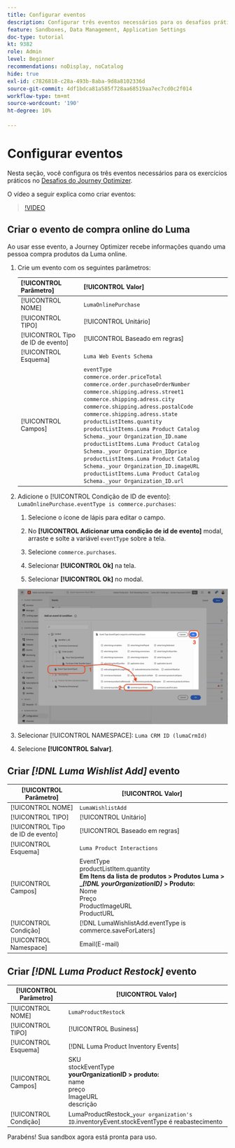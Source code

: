 ```yaml
---
title: Configurar eventos
description: Configurar três eventos necessários para os desafios práticos do Journey Optimizer
feature: Sandboxes, Data Management, Application Settings
doc-type: tutorial
kt: 9382
role: Admin
level: Beginner
recommendations: noDisplay, noCatalog
hide: true
exl-id: c7826818-c28a-493b-8aba-9d8a8102336d
source-git-commit: 4df1bdca81a585f728aa68519aa7ec7cd0c2f014
workflow-type: tm+mt
source-wordcount: '190'
ht-degree: 10%

---
```


# Configurar eventos

Nesta seção, você configura os três eventos necessários para os exercícios práticos no [Desafios do Journey Optimizer](/help/challenges/introduction-and-prerequisites.md).

O vídeo a seguir explica como criar eventos:

>[!VIDEO](https://video.tv.adobe.com/v/336253?quality=12)

## Criar o evento de compra online do Luma

Ao usar esse evento, a Journey Optimizer recebe informações quando uma pessoa compra produtos da Luma online.

1. Crie um evento com os seguintes parâmetros:

   | [!UICONTROL Parâmetro] | [!UICONTROL Valor] |
   |-------------|-----------|
   | [!UICONTROL NOME] | `LumaOnlinePurchase` |
   | [!UICONTROL TIPO] | [!UICONTROL Unitário] |
   | [!UICONTROL Tipo de ID de evento] | [!UICONTROL Baseado em regras] |
   | [!UICONTROL Esquema] | `Luma Web Events Schema` |
   | [!UICONTROL Campos] | `eventType` <br>`commerce.order.priceTotal`<br>`commerce.order.purchaseOrderNumber`<br>`commerce.shipping.adress.street1`<br>`commerce.shipping.adress.city`<br>`commerce.shipping.adress.postalCode`<br>`commerce.shipping.adress.state`<br>`productListItems.quantity`<br>`productListItems.Luma Product Catalog Schema._your Organization_ID.name`<br>`productListItems.Luma Product Catalog Schema._your Organization_IDprice`<br>`productListItems.Luma Product Catalog Schema._your Organization_ID.imageURL`<br>`productListItems.Luma Product Catalog Schema._your Organization_ID.url` |

1. Adicione o [!UICONTROL Condição de ID de evento]: `LumaOnlinePurchase.eventType is commerce.purchases`:

   1. Selecione o ícone de lápis para editar o campo.

   1. No **[!UICONTROL Adicionar uma condição de id de evento]** modal, arraste e solte a variável `eventType` sobre a tela.
   1. Selecione `commerce.purchases`.
   1. Selecionar **[!UICONTROL Ok]** na tela.
   1. Selecionar **[!UICONTROL Ok]** no modal.

   ![Adicionar condição de evento](/help/tutorial-configure-a-training-sandbox/assets/Event-lumaOnlinePurchase-condition-1.png)

1. Selecionar [!UICONTROL NAMESPACE]: `Luma CRM ID (lumaCrmId)`

1. Selecione **[!UICONTROL Salvar]**.

## Criar *[!DNL Luma Wishlist Add]* evento

| [!UICONTROL Parâmetro] | [!UICONTROL Valor] |
|-------------|-----------|
| [!UICONTROL NOME] | `LumaWishlistAdd` |
| [!UICONTROL TIPO] | [!UICONTROL Unitário] |
| [!UICONTROL Tipo de ID de evento] | [!UICONTROL Baseado em regras] |
| [!UICONTROL Esquema] | `Luma Product Interactions` |
| [!UICONTROL Campos] | EventType<br>productListItem.quantity<br><b>Em Itens da lista de produtos > Produtos Luma > _*[!DNL yourOrganizationID]* > Produto:</b> <br>Nome<br>Preço<br> ProductImageURL<br>ProductURL |
| [!UICONTROL Condição] | [!DNL LumaWishlistAdd.eventType is commerce.saveForLaters] |
| [!UICONTROL Namespace] | Email(E-mail) |

## Criar *[!DNL Luma Product Restock]* evento

| [!UICONTROL Parâmetro] | [!UICONTROL Valor] |
|-------------|-----------|
| [!UICONTROL NOME] | `LumaProductRestock` |
| [!UICONTROL TIPO] | [!UICONTROL Business] |
| [!UICONTROL Esquema] | [!DNL Luma Product Inventory Events] |
| [!UICONTROL Campos] | SKU <br> stockEventType<br><b> yourOrganizationID > produto:</b> <br>name<br>preço<br> ImageURL<br>descrição |
| [!UICONTROL Condição] | LumaProductRestock_`your organization's ID`.inventoryEvent.stockEventType é reabastecimento |

Parabéns! Sua sandbox agora está pronta para uso.
